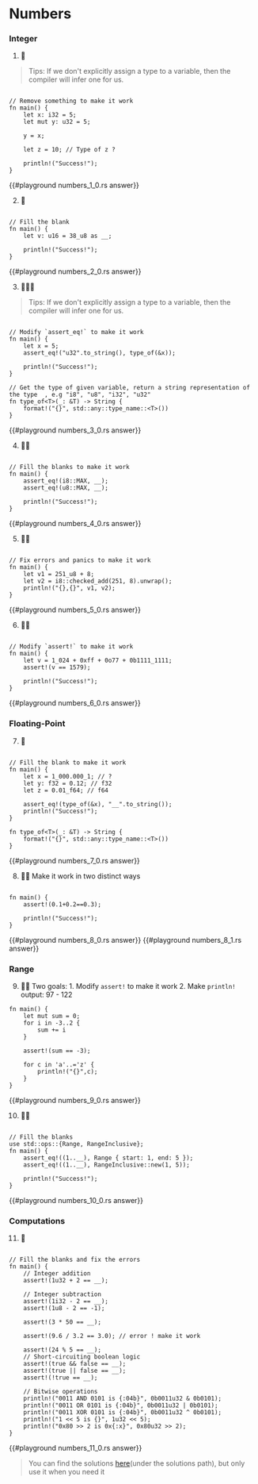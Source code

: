 # Numbers

### Integer

1. 🌟

> Tips: If we don't explicitly assign a type to a variable, then the compiler will infer one for us.

```rust,editable

// Remove something to make it work
fn main() {
    let x: i32 = 5;
    let mut y: u32 = 5;

    y = x;

    let z = 10; // Type of z ?

    println!("Success!");
}
```

{{#playground numbers_1_0.rs answer}}

2. 🌟

```rust,editable

// Fill the blank
fn main() {
    let v: u16 = 38_u8 as __;

    println!("Success!");
}
```

{{#playground numbers_2_0.rs answer}}

3. 🌟🌟🌟

> Tips: If we don't explicitly assign a type to a variable, then the compiler will infer one for us.

```rust,editable

// Modify `assert_eq!` to make it work
fn main() {
    let x = 5;
    assert_eq!("u32".to_string(), type_of(&x));

    println!("Success!");
}

// Get the type of given variable, return a string representation of the type  , e.g "i8", "u8", "i32", "u32"
fn type_of<T>(_: &T) -> String {
    format!("{}", std::any::type_name::<T>())
}
```

{{#playground numbers_3_0.rs answer}}

4. 🌟🌟

```rust,editable

// Fill the blanks to make it work
fn main() {
    assert_eq!(i8::MAX, __);
    assert_eq!(u8::MAX, __);

    println!("Success!");
}
```

{{#playground numbers_4_0.rs answer}}

5. 🌟🌟

```rust,editable

// Fix errors and panics to make it work
fn main() {
    let v1 = 251_u8 + 8;
    let v2 = i8::checked_add(251, 8).unwrap();
    println!("{},{}", v1, v2);
}
```

{{#playground numbers_5_0.rs answer}}

6. 🌟🌟

```rust,editable

// Modify `assert!` to make it work
fn main() {
    let v = 1_024 + 0xff + 0o77 + 0b1111_1111;
    assert!(v == 1579);

    println!("Success!");
}
```

{{#playground numbers_6_0.rs answer}}

### Floating-Point

7. 🌟

```rust,editable

// Fill the blank to make it work
fn main() {
    let x = 1_000.000_1; // ?
    let y: f32 = 0.12; // f32
    let z = 0.01_f64; // f64

    assert_eq!(type_of(&x), "__".to_string());
    println!("Success!");
}

fn type_of<T>(_: &T) -> String {
    format!("{}", std::any::type_name::<T>())
}
```

{{#playground numbers_7_0.rs answer}}

8. 🌟🌟 Make it work in two distinct ways

```rust,editable

fn main() {
    assert!(0.1+0.2==0.3);

    println!("Success!");
}
```

{{#playground numbers_8_0.rs answer}}
{{#playground numbers_8_1.rs answer}}

### Range

9. 🌟🌟 Two goals: 1. Modify `assert!` to make it work 2. Make `println!` output: 97 - 122

```rust,editable
fn main() {
    let mut sum = 0;
    for i in -3..2 {
        sum += i
    }

    assert!(sum == -3);

    for c in 'a'..='z' {
        println!("{}",c);
    }
}
```

{{#playground numbers_9_0.rs answer}}

10. 🌟🌟

```rust,editable

// Fill the blanks
use std::ops::{Range, RangeInclusive};
fn main() {
    assert_eq!((1..__), Range { start: 1, end: 5 });
    assert_eq!((1..__), RangeInclusive::new(1, 5));

    println!("Success!");
}
```

{{#playground numbers_10_0.rs answer}}

### Computations

11. 🌟

```rust,editable

// Fill the blanks and fix the errors
fn main() {
    // Integer addition
    assert!(1u32 + 2 == __);

    // Integer subtraction
    assert!(1i32 - 2 == __);
    assert!(1u8 - 2 == -1);

    assert!(3 * 50 == __);

    assert!(9.6 / 3.2 == 3.0); // error ! make it work

    assert!(24 % 5 == __);
    // Short-circuiting boolean logic
    assert!(true && false == __);
    assert!(true || false == __);
    assert!(!true == __);

    // Bitwise operations
    println!("0011 AND 0101 is {:04b}", 0b0011u32 & 0b0101);
    println!("0011 OR 0101 is {:04b}", 0b0011u32 | 0b0101);
    println!("0011 XOR 0101 is {:04b}", 0b0011u32 ^ 0b0101);
    println!("1 << 5 is {}", 1u32 << 5);
    println!("0x80 >> 2 is 0x{:x}", 0x80u32 >> 2);
}
```

{{#playground numbers_11_0.rs answer}}

> You can find the solutions [here](https://github.com/sunface/rust-by-practice)(under the solutions path), but only use it when you need it
